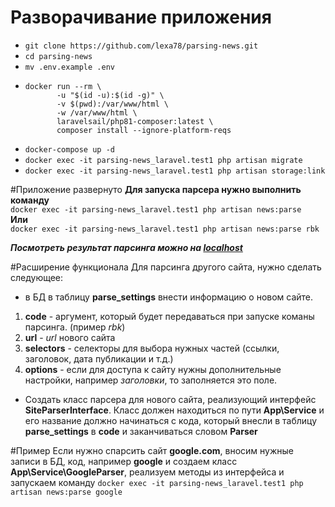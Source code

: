 # Разворачивание приложения

- ```git clone https://github.com/lexa78/parsing-news.git```
- ```cd parsing-news```
- ```mv .env.example .env```
- ```
  docker run --rm \
         -u "$(id -u):$(id -g)" \
         -v $(pwd):/var/www/html \
         -w /var/www/html \
         laravelsail/php81-composer:latest \
         composer install --ignore-platform-reqs
  ```
- ```docker-compose up -d```
- ```docker exec -it parsing-news_laravel.test1 php artisan migrate```
- ```docker exec -it parsing-news_laravel.test1 php artisan storage:link```

#Приложение развернуто
__Для запуска парсера нужно выполнить команду__<br>
```docker exec -it parsing-news_laravel.test1 php artisan news:parse```<br>
__Или__<br>
```docker exec -it parsing-news_laravel.test1 php artisan news:parse rbk```

***Посмотреть результат парсинга можно на [localhost](http://localhost/)***

#Расширение функционала
Для парсинга другого сайта, нужно сделать следующее:
* в БД в таблицу **parse_settings** внести информацию о новом сайте.
1. **code** - аргумент, который будет передаваться при запуске команы парсинга. (пример *rbk*)
2. **url** - *url* нового сайта
3. **selectors** - селекторы для выбора нужных частей (ссылки, заголовок, дата публикации и т.д.)
4. **options** - если для доступа к сайту нужны дополнительные настройки, например *заголовки*, то заполняется это поле.
* Создать класс парсера для нового сайта, реализующий интерфейс **SiteParserInterface**. Класс должен находиться по пути 
**App\Service** и его название должно начинаться с кода, который внесли в таблицу **parse_settings** в **code** и 
заканчиваться словом **Parser**

#Пример
Если нужно спарсить сайт **google.com**, вносим нужные записи в БД, код, например **google** и создаем класс 
**App\Service\GoogleParser**, реализуем методы из интерфейса и запускаем команду
```docker exec -it parsing-news_laravel.test1 php artisan news:parse google```

